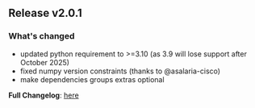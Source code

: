 ## Release v2.0.1
### What's changed
- updated python requirement to >=3.10 (as 3.9 will lose support after October 2025)
- fixed numpy version constraints (thanks to @asalaria-cisco)
- make dependencies groups extras optional

**Full Changelog**: [here](https://github.com/finitearth/promptolution/compare/v2.0.0...v2.0.1)

